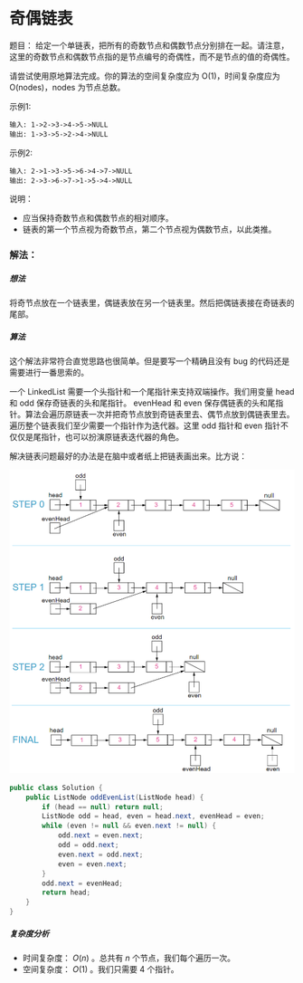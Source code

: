 # 奇偶链表

题目： 给定一个单链表，把所有的奇数节点和偶数节点分别排在一起。请注意，这里的奇数节点和偶数节点指的是节点编号的奇偶性，而不是节点的值的奇偶性。

请尝试使用原地算法完成。你的算法的空间复杂度应为 O(1)，时间复杂度应为 O(nodes)，nodes 为节点总数。

示例1:

```tex
输入: 1->2->3->4->5->NULL
输出: 1->3->5->2->4->NULL
```

示例2:

```tex
输入: 2->1->3->5->6->4->7->NULL 
输出: 2->3->6->7->1->5->4->NULL
```

说明：

* 应当保持奇数节点和偶数节点的相对顺序。
* 链表的第一个节点视为奇数节点，第二个节点视为偶数节点，以此类推。

### 解法：

##### **想法**

将奇节点放在一个链表里，偶链表放在另一个链表里。然后把偶链表接在奇链表的尾部。

##### **算法**

这个解法非常符合直觉思路也很简单。但是要写一个精确且没有 bug 的代码还是需要进行一番思索的。

一个 LinkedList 需要一个头指针和一个尾指针来支持双端操作。我们用变量 head 和 odd 保存奇链表的头和尾指针。 evenHead 和 even 保存偶链表的头和尾指针。算法会遍历原链表一次并把奇节点放到奇链表里去、偶节点放到偶链表里去。遍历整个链表我们至少需要一个指针作为迭代器。这里 odd 指针和 even 指针不仅仅是尾指针，也可以扮演原链表迭代器的角色。

解决链表问题最好的办法是在脑中或者纸上把链表画出来。比方说：

![奇偶链表](./images/奇偶链表/奇偶链表1.jpg)

```java
public class Solution {
    public ListNode oddEvenList(ListNode head) {
        if (head == null) return null;
        ListNode odd = head, even = head.next, evenHead = even;
        while (even != null && even.next != null) {
            odd.next = even.next;
            odd = odd.next;
            even.next = odd.next;
            even = even.next;
        }
        odd.next = evenHead;
        return head;
    }
}
```

##### **复杂度分析**

- 时间复杂度： *O*(*n*) 。总共有 *n* 个节点，我们每个遍历一次。
- 空间复杂度： *O*(1) 。我们只需要 4 个指针。

